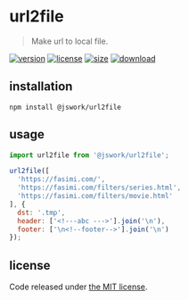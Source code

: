 # url2file
> Make url to local file.

[![version][version-image]][version-url]
[![license][license-image]][license-url]
[![size][size-image]][size-url]
[![download][download-image]][download-url]

## installation
```shell
npm install @jswork/url2file
```

## usage
```js
import url2file from '@jswork/url2file';

url2file([
  'https://fasimi.com/',
  'https://fasimi.com/filters/series.html',
  'https://fasimi.com/filters/movie.html'
], { 
  dst: '.tmp', 
  header: ['<!---abc --->'].join('\n'), 
  footer: ['\n<!--footer-->'].join('\n') 
});
```

## license
Code released under [the MIT license](https://github.com/afeiship/url2file/blob/master/LICENSE.txt).

[version-image]: https://img.shields.io/npm/v/@jswork/url2file
[version-url]: https://npmjs.org/package/@jswork/url2file

[license-image]: https://img.shields.io/npm/l/@jswork/url2file
[license-url]: https://github.com/afeiship/url2file/blob/master/LICENSE.txt

[size-image]: https://img.shields.io/bundlephobia/minzip/@jswork/url2file
[size-url]: https://github.com/afeiship/url2file/blob/master/dist/url2file.min.js

[download-image]: https://img.shields.io/npm/dm/@jswork/url2file
[download-url]: https://www.npmjs.com/package/@jswork/url2file
